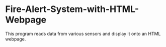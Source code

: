 # Fire-Alert-System-with-HTML-Webpage
This program reads data from various sensors and display it onto an HTML webpage.
